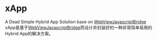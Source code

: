 # xApp
A Dead Simple Hybrid App Solution base on [WebViewJavascriptBridge](https://github.com/marcuswestin/WebViewJavascriptBridge)   
xApp是基于[WebViewJavascriptBridge](https://github.com/marcuswestin/WebViewJavascriptBridge)而设计并封装好的一种非常简单易用的Hybrid App的解决方案。   

